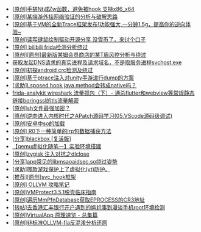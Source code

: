 + [[原创]手搓Nt*或Zw*函数，避免被hook 支持x86_x64](https://bbs.kanxue.com/thread-284264.htm)
+ [[原创]某端游外挂网络验证的分析与破解思路](https://bbs.kanxue.com/thread-286748.htm)
+ [[原创]基于VM的全新Trace框架发布!功能强大,一分钟1.5g，提高你的逆向体验~](https://bbs.kanxue.com/thread-285471.htm)
+ [[原创]读写键鼠绘制驱动开源分享 没雪币了，来讨个口子](https://bbs.kanxue.com/thread-286756.htm)
+ [[原创] bilibili frida检测分析绕过](https://bbs.kanxue.com/thread-285893.htm)
+ [[原创][原创]最新版某姆会员商店的某T盾风控分析与绕过](https://bbs.kanxue.com/thread-286243.htm)
+ [获取发起DNS请求的真实进程及请求域名，不是取服务进程svchost.exe](https://bbs.kanxue.com/thread-286593.htm)
+ [[原创]初探android crc检测及绕过](https://bbs.kanxue.com/thread-285790.htm)
+ [[原创]基于ptrace注入对unity手游进行dump的方案](https://bbs.kanxue.com/thread-286222.htm)
+ [[求助]Lsposed hook java method会转成native吗？](https://bbs.kanxue.com/thread-285751.htm)
+ [frida-analykit   wireshark 流量抓包（下）- 通杀flutter和webview等常规静态链接boringssl的tls流量解密](https://bbs.kanxue.com/thread-286620.htm)
+ [[原创]sh文件最强加密？](https://bbs.kanxue.com/thread-286144.htm)
+ [[原创]逆向进入内核时代之APatch源码学习(05.VScode源码级调试)](https://bbs.kanxue.com/thread-284346.htm)
+ [[原创]安卓中so的加载](https://bbs.kanxue.com/thread-286004.htm)
+ [[原创] R0下一种简单的Irp包数据捕获方法](https://bbs.kanxue.com/thread-285317.htm)
+ [[分享]blackbox [复活版]](https://bbs.kanxue.com/thread-286308.htm)
+ [【qemu虚拟化随笔一】实验环境搭建](https://bbs.kanxue.com/thread-281666.htm)
+ [[原创]zygisk 注入对抗之dlclose](https://bbs.kanxue.com/thread-286801.htm)
+ [[分享]app常见的libmsaoaidsec.so绕过姿势](https://bbs.kanxue.com/thread-286784.htm)
+ [[求助]哪款游戏保护上了虚拟化(vt)防护。](https://bbs.kanxue.com/thread-284987.htm)
+ [[推荐][原创]svc_hook框架](https://bbs.kanxue.com/thread-284713.htm)
+ [[原创] OLLVM 攻略笔记](https://bbs.kanxue.com/thread-286256.htm)
+ [[原创]VMProtect3.5.1脱壳临床指南](https://bbs.kanxue.com/thread-286780.htm)
+ [[原创]遍历MmPfnDatabase获取EPROCESS的CR3地址](https://bbs.kanxue.com/thread-286598.htm)
+ [[转帖]去香港汇丰银行开户遇到的尴尬事到漫谈手机root环境检测](https://bbs.kanxue.com/thread-285754.htm)
+ [[原创]VirtualApp 原理速览 - 总集篇](https://bbs.kanxue.com/thread-286728.htm)
+ [[原创]非标准OLLVM-fla反混淆分析还原](https://bbs.kanxue.com/thread-286549.htm)
